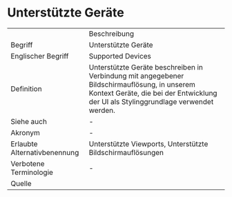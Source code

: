 # Unterstützte Geräte

<link-summary rel="summary"/>
<card-summary rel="summary"/>
<web-summary rel="summary"/>


<table>
    <tr>
        <td></td>
        <td>Beschreibung</td>
    </tr>
    <tr>
        <td>Begriff</td>
        <td>Unterstützte Geräte</td>
    </tr>
    <tr>
        <td>Englischer Begriff</td>
        <td>Supported Devices</td>
    </tr>
    <tr>
        <td>Definition</td>
        <td id="summary" >Unterstützte Geräte beschreiben in Verbindung mit angegebener Bildschirmauflösung, in unserem Kontext Geräte, die bei der Entwicklung der UI als Stylinggrundlage verwendet werden. </td>
    </tr>  
    <tr>
        <td>Siehe auch</td>
        <td>-</td>
    </tr>
    <tr>
        <td>Akronym</td>
        <td>-</td>
    </tr>
   <tr>
        <td>Erlaubte Alternativbenennung</td>
        <td>Unterstützte Viewports, Unterstützte Bildschirmauflösungen</td>
    </tr>
   <tr>
        <td>Verbotene Terminologie</td>
        <td>-</td>
    </tr>
   <tr>
        <td>Quelle</td>
        <td></td>
    </tr>
</table>